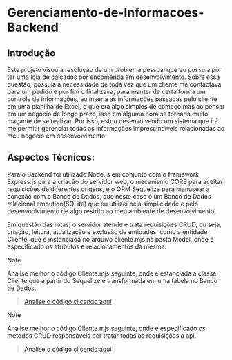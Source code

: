 # Gerenciamento-de-Informacoes-Backend

## Introdução

Este projeto visou a resolução de um problema pessoal que eu possuía por ter uma loja de calçados por encomenda em desenvolvimento. Sobre essa questão, possuía a necessidade de toda vez que um cliente me contactava para um pedido e por fim o finalizava, para manter de certa forma um controle de informações, eu inseria as informações passadas pelo cliente em uma planilha de Excel, o que era algo simples de começo mas ao pensar em um negócio de longo prazo, isso em alguma hora se tornaria muito maçante de se realizar. Por isso, estou desenvolvendo um sistema que irá me permitir gerenciar todas as informações imprescindíveis relacionadas ao meu negócio em desenvolvimento.

## Aspectos Técnicos:
Para o Backend foi utilizado Node.js em conjunto com o framework Express.js para a criação do servidor web, o mecanismo CORS para aceitar requisições de diferentes origens, e o ORM Sequelize para manusear a conexão com o Banco de Dados, que neste caso é um Banco de Dados relacional embutido(SQLite) que eu utilizei pela simplicidade e pelo desenvoolvimento de algo restrito ao meu ambiente de desenvolvimento.

Em questão das rotas, o servidor atende e trata requisições CRUD, ou seja, criação, leitura, atualização e exclusão de entidades, como a entidade Cliente, que é instanciada no arquivo cliente.mjs na pasta Model, onde é especificado os atributos e relacionamentos da mesma.

>[!NOTE]
Analise melhor o código Cliente.mjs seguinte, onde é estanciada a classe Cliente que a partir do Sequelize é transformada em uma tabela no Banco de Dados.
>
>[Analise o código clicando aqui](api/src/models/Cliente.mjs)

>[!NOTE]
Analise melhor o código Cliente.mjs seguinte, onde é especificado os metodos CRUD responsaveis por tratar todas as requisições à api.
>
>[Analise o código clicando aqui](api/src/controllers/clienteController.mjs)
